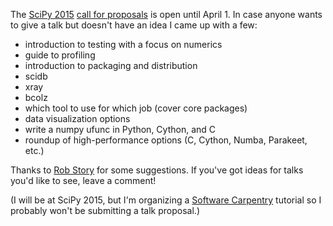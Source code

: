 The [SciPy 2015][] [call for proposals][] is open until April 1.
In case anyone wants to give a talk but doesn't have an idea I
came up with a few:

- introduction to testing with a focus on numerics
- guide to profiling
- introduction to packaging and distribution
- scidb
- xray
- bcolz
- which tool to use for which job (cover core packages)
- data visualization options
- write a numpy ufunc in Python, Cython, and C
- roundup of high-performance options (C, Cython, Numba, Parakeet, etc.)

Thanks to [Rob Story][] for some suggestions.
If you've got ideas for talks you'd like to see, leave a comment!

(I will be at SciPy 2015, but I'm organizing a [Software Carpentry][]
tutorial so I probably won't be submitting a talk proposal.)

[SciPy 2015]: http://scipy2015.scipy.org/ehome/index.php?eventid=115969&
[call for proposals]: http://scipy2015.scipy.org/ehome/115969/259289/?&
[Rob Story]: https://twitter.com/oceankidbilly
[Software Carpentry]: https://software-carpentry.org/
